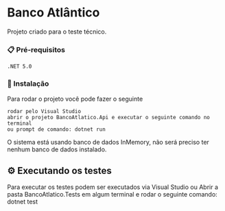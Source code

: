 # Banco Atlântico

Projeto criado para o teste técnico.

### 📋 Pré-requisitos

```
.NET 5.0
```

### 🔧 Instalação

Para rodar o projeto você pode fazer o seguinte

```
rodar pelo Visual Studio
abrir o projeto BancoAtlatico.Api e executar o seguinte comando no terminal
ou prompt de comando: dotnet run
```
O sistema está usando banco de dados InMemory, não será preciso ter nenhum banco de dados instalado.

## ⚙️ Executando os testes

Para executar os testes podem ser executados via Visual Studio ou Abrir a pasta BancoAtlatico.Tests em algum terminal e rodar o seguinte comando: dotnet test

